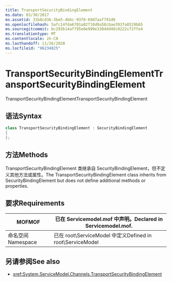 ```yaml
---
title: TransportSecurityBindingElement
ms.date: 03/30/2017
ms.assetid: 31b8cd3b-3be5-4b6c-93f0-69d7aaf791d0
ms.openlocfilehash: 5afc14fda6701a02f10d0a58cbae3937a8529b65
ms.sourcegitcommit: bc293b14af795e0e999e3304dd40c0222cf2ffe4
ms.translationtype: MT
ms.contentlocale: zh-CN
ms.lasthandoff: 11/26/2020
ms.locfileid: "96234825"
---
```

# <a name="transportsecuritybindingelement"></a><span data-ttu-id="9abe5-102">TransportSecurityBindingElement</span><span class="sxs-lookup"><span data-stu-id="9abe5-102">TransportSecurityBindingElement</span></span>

<span data-ttu-id="9abe5-103">TransportSecurityBindingElement</span><span class="sxs-lookup"><span data-stu-id="9abe5-103">TransportSecurityBindingElement</span></span>  
  
## <a name="syntax"></a><span data-ttu-id="9abe5-104">语法</span><span class="sxs-lookup"><span data-stu-id="9abe5-104">Syntax</span></span>  
  
```csharp
class TransportSecurityBindingElement : SecurityBindingElement  
{  
};  
```  
  
## <a name="methods"></a><span data-ttu-id="9abe5-105">方法</span><span class="sxs-lookup"><span data-stu-id="9abe5-105">Methods</span></span>  

 <span data-ttu-id="9abe5-106">TransportSecurityBindingElement 类继承自 SecurityBindingElement，但不定义其他方法或属性。</span><span class="sxs-lookup"><span data-stu-id="9abe5-106">The TransportSecurityBindingElement class inherits from SecurityBindingElement but does not define additional methods or properties.</span></span>  
  
## <a name="requirements"></a><span data-ttu-id="9abe5-107">要求</span><span class="sxs-lookup"><span data-stu-id="9abe5-107">Requirements</span></span>  
  
|<span data-ttu-id="9abe5-108">MOF</span><span class="sxs-lookup"><span data-stu-id="9abe5-108">MOF</span></span>|<span data-ttu-id="9abe5-109">已在 Servicemodel.mof 中声明。</span><span class="sxs-lookup"><span data-stu-id="9abe5-109">Declared in Servicemodel.mof.</span></span>|  
|---------|-----------------------------------|  
|<span data-ttu-id="9abe5-110">命名空间</span><span class="sxs-lookup"><span data-stu-id="9abe5-110">Namespace</span></span>|<span data-ttu-id="9abe5-111">已在 root\ServiceModel 中定义</span><span class="sxs-lookup"><span data-stu-id="9abe5-111">Defined in root\ServiceModel</span></span>|  
  
## <a name="see-also"></a><span data-ttu-id="9abe5-112">另请参阅</span><span class="sxs-lookup"><span data-stu-id="9abe5-112">See also</span></span>

- <xref:System.ServiceModel.Channels.TransportSecurityBindingElement>
